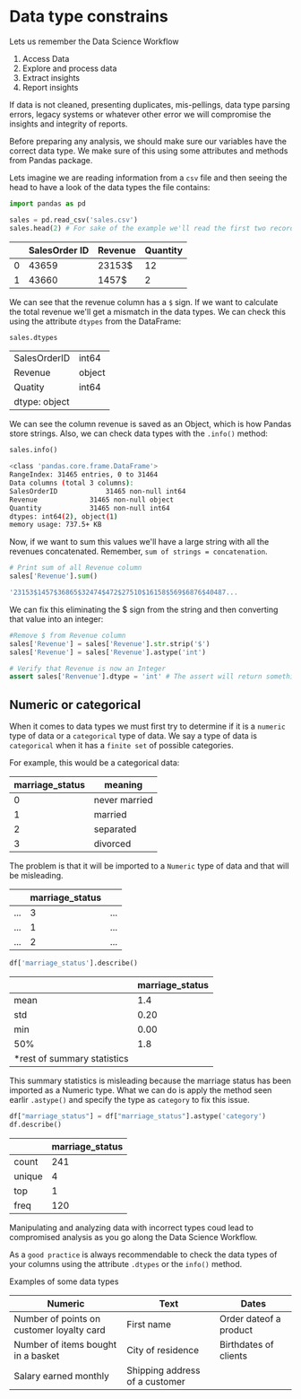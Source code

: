 # Data type constrains

Lets us remember the Data Science Workflow

1. Access Data
2. Explore and process data
3. Extract insights
4. Report insights

If data is not cleaned, presenting duplicates, mis-pellings, data type parsing errors, legacy systems or whatever other error we will compromise the insights and integrity of reports.

Before preparing any analysis, we should make sure our variables have the correct data type. We make sure of this using some attributes and methods from Pandas package.

Lets imagine we are reading information from a `csv` file and then seeing the head to have a look of the data types the file contains:

```python
import pandas as pd

sales = pd.read_csv('sales.csv')
sales.head(2) # For sake of the example we'll read the first two records
```

|       | SalesOrder ID | Revenue | Quantity |
|-------|---------------|---------|----------|
|   0   |     43659     |  23153$ | 12       |
|   1   |     43660     |  1457$  |  2       |

We can see that the revenue column has a `$` sign. If we want to calculate the total revenue we'll get a mismatch in the data types. We can check this using the attribute `dtypes` from the DataFrame:

```python
sales.dtypes
```

| | |
|---|---|
|SalesOrderID | int64 |
|Revenue| object |
|Quatity | int64 |
| dtype: object |

We can see the column revenue is saved as an Object, which is how Pandas store strings. Also, we can check data types with the `.info()` method:

```python
sales.info()
```
```bash
<class 'pandas.core.frame.DataFrame'>
RangeIndex: 31465 entries, 0 to 31464
Data columns (total 3 columns):
SalesOrderID			31465 non-null int64
Revenue 			31465 non-null object
Quantity 			31465 non-null int64
dtypes: int64(2), object(1)
memory usage: 737.5+ KB 
```

Now, if we want to sum this values we'll have a large string with all the revenues concatenated. Remember, `sum of strings = concatenation`.

```python
# Print sum of all Revenue column
sales['Revenue'].sum()
```
```bash
'23153$1457$36865$32474$472$27510$16158$569$6876$40487...
```

We can fix this eliminating the $ sign from the string and then converting that value into an integer:

```python
#Remove $ from Revenue column
sales['Revenue'] = sales['Revenue'].str.strip('$')
sales['Revenue'] = sales['Revenue'].astype('int')

# Verify that Revenue is now an Integer
assert sales['Renvenue'].dtype = 'int' # The assert will return something only when encounters an error
```

## Numeric or categorical
When it comes to data types we must first try to determine if it is a `numeric` type of data or a `categorical` type of data. We say a type of data is `categorical` when it has a `finite set` of possible categories.

For example, this would be a categorical data:

| marriage_status | meaning |
|---|---|
|0| never married|
|1| married|
|2| separated|
|3| divorced|

The problem is that it will be imported to a `Numeric` type of data and that will be misleading.

||marriage_status||
|--|--|--|
|...|3|...|
|...|1|...|
|...|2|...|

```python
df['marriage_status'].describe()
```
||marriage_status|
|--|--|
|mean|1.4|
|std| 0.20|
|min|0.00|
|50%|1.8|
|*rest of summary statistics|

This summary statistics is misleading because the marriage status has been imported as a Numeric type. What we can do is apply the method seen earlir `.astype()` and specify the type as `category` to fix this issue.

```python
df["marriage_status"] = df["marriage_status"].astype('category')
df.describe()
```
||marriage_status|
|--|--|
|count|241|
|unique|4|
|top|1|
|freq|120|


Manipulating and analyzing data with incorrect types coud lead to compromised analysis as you go along the Data Science Workflow.

As a `good practice` is always recommendable to check the data types of your columns using the attribute `.dtypes` or the `info()` method.

Examples of some data types

|Numeric|Text|Dates|
|--|--|--|
|Number of points on customer loyalty card| First name| Order dateof a product|
|Number of items bought in a basket|City of residence| Birthdates of clients|
|Salary earned monthly| Shipping address of a customer| |









